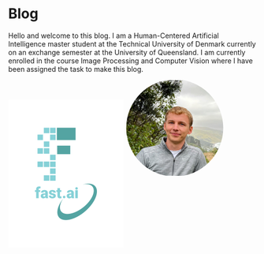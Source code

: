 # Blog

Hello and welcome to this blog. I am a Human-Centered Artificial Intelligence master student at the Technical University of Denmark currently on an exchange semester at the University of Queensland. I am currently enrolled in the course Image Processing and Computer Vision where I have been assigned the task to make this blog.

<span>
    <img src="images/logo.png" alt="Image description" style="vertical-align: middle;">
    <img src="images/Magnus.jpg" alt="Image of Magnus" style="clip-path: circle(50%); width: 200px;">
</span>
